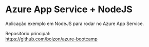 
# Azure App Service + NodeJS

Aplicação exemplo em NodeJS para rodar no Azure App Service.

Repositório principal:  
https://github.com/bolzon/azure-bootcamp